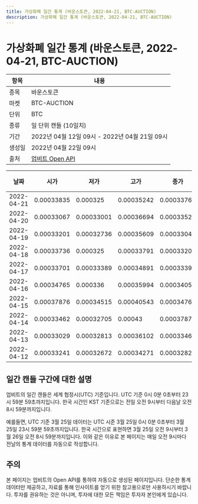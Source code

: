 ```yaml
---
title: 가상화폐 일간 통계 (바운스토큰, 2022-04-21, BTC-AUCTION)
description: 가상화폐 일간 통계 (바운스토큰, 2022-04-21, BTC-AUCTION)
---
```



가상화폐 일간 통계 (바운스토큰, 2022-04-21, BTC-AUCTION)
===

|항목|내용|
|--|--|
|종목|바운스토큰|
|마켓|BTC-AUCTION|
|단위|BTC|
|종류|일 단위 캔들 (10일치)|
|기간|2022년 04월 12일 09시 - 2022년 04월 21일 09시|
|생성일|2022년 04월 22일 09시|
|출처|[업비트 Open API](https://docs.upbit.com)|


|날짜|시가|저가|고가|종가|비고|
|--|--|--|--|--|--|
|2022-04-21|0.00033835|0.000325|0.00035242|0.0003376|    |
|2022-04-20|0.00033067|0.00033001|0.00036694|0.00033529|    |
|2022-04-19|0.00033201|0.00032736|0.00035609|0.00033046|    |
|2022-04-18|0.00033736|0.000325|0.00033791|0.00033201|    |
|2022-04-17|0.00033701|0.00033389|0.00034891|0.0003339|    |
|2022-04-16|0.00034765|0.000336|0.00035994|0.00034053|    |
|2022-04-15|0.00037876|0.00034515|0.00040543|0.00034765|    |
|2022-04-14|0.00033462|0.00032705|0.00043|0.00037876|    |
|2022-04-13|0.00033029|0.00032813|0.00036102|0.00033462|    |
|2022-04-12|0.00033241|0.00032672|0.00034271|0.0003282|    |


일간 캔들 구간에 대한 설명
---


업비트의 일간 캔들은 세계 협정시(UTC) 기준입니다. 
UTC 기준 0시 0분 0초부터 23시 59분 59초까지입니다. 
한국 시간인 KST 기준으로는 전일 오전 9시부터 다음날 오전 8시 59분까지입니다. 


예를들면, UTC 기준 3월 25일 데이터는 UTC 시준 3월 25일 0시 0분 0초부터 3월 25일 23시 59분 59초까지입니다. 
한국 시간으로 표현하면 3월 25일 오전 9시부터 3월 26일 오전 8시 59분까지입니다. 
이와 같은 이유로 본 페이지는 매일 오전 9시마다 전날의 통계 데이터를 자동으로 작성합니다. 


주의
---


본 페이지는 업비트의 Open API를 통하여 자동으로 생성된 페이지입니다. 
단순한 통계 데이터만 제공하고, 자료를 통해 인사이트를 얻기 위한 참고용으로만 사용하시기 바랍니다. 
투자를 권유하는 것은 아니며, 투자에 대한 모든 책임은 투자자 본인에게 있습니다. 
